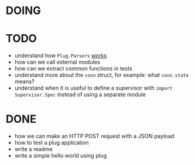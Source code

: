 # DOING

# TODO

- understand how `Plug.Parsers` [works](https://stackoverflow.com/questions/45154121/how-do-you-set-the-body-of-a-post-request-in-an-elixir-plug-test)
- how can we call external modules
- how can we extract common functions in tests
- understand more about the `conn` struct, for example: what `conn.state` means?
- understand when it is useful to define a supervisor with `import Supervisor.Spec` instead of using a separate module

# DONE

- how we can make an HTTP POST request with a JSON payload
- how to test a plug application
- write a readme
- write a simple hello world using plug
